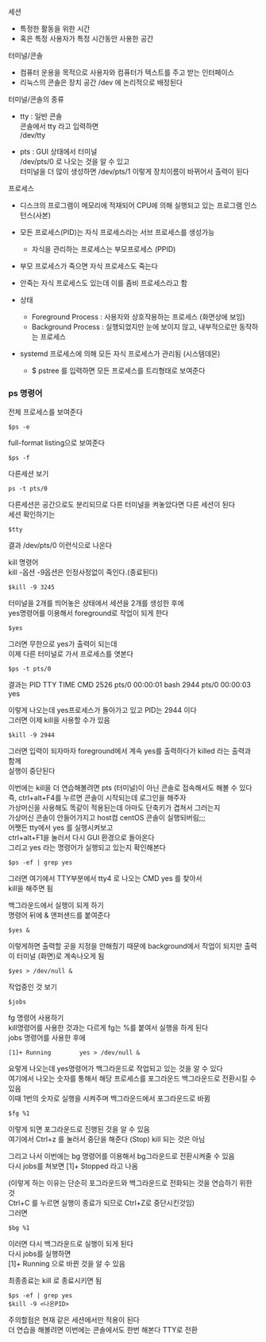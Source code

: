 세션  
- 특정한 활동을 위한 시간  
- 혹은 특정 사용자가 특정 시간동안 사용한 공간  

터미널/콘솔   
- 컴퓨터 운용을 목적으로 사용자와 컴퓨터가 텍스트를 주고 받는 인터페이스  
- 리눅스의 콘솔은 장치 공간 /dev 에 논리적으로 배정된다  

터미널/콘솔의 종류  
- tty : 일반 콘솔  
콘솔에서 tty 라고 입력하면   
/dev/tty  

- pts : GUI 상태에서 터미널  
/dev/pts/0 로 나오는 것을 알 수 있고  
터미널을 더 많이 생성하면 /dev/pts/1 이렇게 장치이름이 바뀌어서 출력이 된다  


프로세스  
- 디스크의 프로그램이 메모리에 적재되어 CPU에 의해 실행되고 있는 프로그램 인스턴스(사본)  
- 모든 프로세스(PID)는 자식 프로세스라는 서브 프로세스를 생성가능  
    - 자식을 관리하는 프로세스는 부모프로세스 (PPID)  
- 부모 프로세스가 죽으면 자식 프로세스도 죽는다  
- 안죽는 자식 프로세스도 있는데 이를 좀비 프로세스라고 함  
- 상태  
    - Foreground Process : 사용자와 상호작용하는 프로세스 (화면상에 보임)  
    - Background Process : 실행되었지만 눈에 보이지 않고, 내부적으로만 동작하는 프로세스  

- systemd 프로세스에 의해 모든 자식 프로세스가 관리됨 (시스템데몬)  
    - $ pstree 를 입력하면 모든 프로세스를 트리형태로 보여준다  


### ps 명령어
전체 프로세스를 보여준다  
```shell
$ps -e
```

full-format listing으로 보여준다
```shell
$ps -f
```

다른세션 보기 
```shell
ps -t pts/0 
```

다른세션은 공간으로도 분리되므로 다른 터미널을 켜놓았다면 다른 세션이 된다  
세션 확인하기는 
```shell
$tty
```
결과 /dev/pts/0 이런식으로 나온다


kill 명령어  
kill -옵션 <PID>
-9옵션은 인정사정없이 죽인다.(종료된다)
```shell
$kill -9 3245
```

터미널을 2개를 띄어놓은 상태에서 세션을 2개를 생성한 후에  
yes명령어를 이용해서 foreground로 작업이 되게 한다
```shell
$yes
```
그러면 무한으로 yes가 출력이 되는데  
이제 다른 터미널로 가서 프로세스를 엿본다
```shell
$ps -t pts/0
```
결과는
PID     TTY     TIME        CMD
2526    pts/0   00:00:01    bash
2944    pts/0   00:00:03    yes

이렇게 나오는데 yes프로세스가 돌아가고 있고 PID는 2944 이다  
그러면 이제 kill을 사용할 수가 있음

```shell
$kill -9 2944
```

그러면 입력이 되자마자 foreground에서 계속 yes를 출력하다가 killed 라는 출력과 함께  
실행이 중단된다

이번에는 kill을 더 연습해볼려면 pts (터미널)이 아닌 콘솔로 접속해서도 해볼 수 있다  
즉, ctrl+alt+F4를 누르면 콘솔이 시작되는데 로그인을 해주자  
가상머신을 사용해도 똑같이 적용된는데 아마도 단축키가 겹쳐서 그러는지  
가상머신 콘솔이 안들어가지고 host컴 centOS 콘솔이 실행되버림;;;  
어쨋든 tty에서 yes 를 실행시켜보고  
ctrl+alt+F1을 눌러서 다시 GUI 환경으로 돌아온다  
그리고 yes 라는 명령어가 실행되고 있는지 확인해본다  
```shell
$ps -ef | grep yes
```

그러면 여기에서 TTY부분에서 tty4 로 나오는 CMD yes 를 찾아서   
kill을 해주면 됨


백그라운드에서 실행이 되게 하기  
명령어 뒤에 & 앤퍼샌드를 붙여준다  
```shell
$yes &
```
이렇게하면 출력할 곳을 지정을 안해줬기 때문에 background에서 작업이 되지만 출력이 터미널 (화면)로 계속나오게 됨  

```shell
$yes > /dev/null &
```


작업중인 것 보기 
```shell
$jobs
```

fg 명령어 사용하기  
kill명령어를 사용한 것과는 다르게 fg는 %를 붙여서 실행을 하게 된다  
jobs 명령어를 사용한 후에  
```
[1]+ Running        yes > /dev/null &
```
요렇게 나오는데 yes명령어가 백그라운드로 작업되고 있는 것을 알 수 있다  
여기에서 나오는 숫자를 통해서 해당 프로세스를 포그라운드 백그라운드로 전환시킬 수 있음  
이때 1번의 숫자로 실행을 시켜주며 백그라운드에서 포그라운드로 바뀜  
```shell
$fg %1
```
이렇게 되면 포그라운드로 진행된 것을 알 수 있음  
여기에서 Ctrl+z 를 눌러서 중단을 해준다 (Stop) kill 되는 것은 아님  

그리고 나서 이번에는 bg 명령어를 이용해서 bg그라운드로 전환시켜줄 수 있음  
다시 jobs를 쳐보면 [1]+ Stopped 라고 나옴  

(이렇게 하는 이유는 단순히 포그라운드와 백그라운드로 전화되는 것을 연습하기 위한 것  
Ctrl+C 를 누르면 실행이 종료가 되므로 Ctrl+Z로 중단시킨것임)  
그러면
```
$bg %1
```
이러면 다시 백그라운드로 실행이 되게 된다  
다시 jobs를 실행하면   
[1]+ Running 으로 바뀐 것을 알 수 있음


최종종료는 kill 로 종료시키면 됨
```shell
$ps -ef | grep yes
$kill -9 <나온PID>
```

주의할점은 현재 같은 세션에서만 적용이 된다  
더 연습을 해볼려면 이번에는 콘솔에서도 한번 해본다 TTY로 전환


